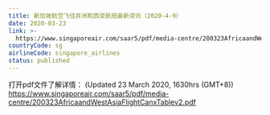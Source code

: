 ```yaml
---
title: 新加坡航空飞往非洲和西亚航班最新资讯（2020-4-9）
date: 2020-03-23
link: >-
  https://www.singaporeair.com/saar5/pdf/media-centre/200323AfricaandWestAsiaFlightCanxTablev2.pdf
countryCode: sg
airlineCode: singapore_airlines
status: published
---
```

打开pdf文件了解详情：
(Updated 23 March 2020, 1630hrs (GMT+8))
https://www.singaporeair.com/saar5/pdf/media-centre/200323AfricaandWestAsiaFlightCanxTablev2.pdf


